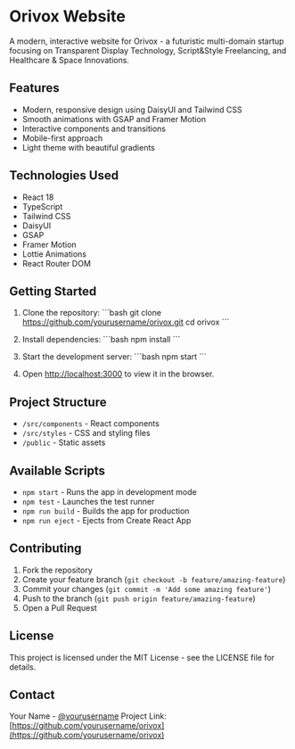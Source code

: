 # Orivox Website

A modern, interactive website for Orivox - a futuristic multi-domain startup focusing on Transparent Display Technology, Script&Style Freelancing, and Healthcare & Space Innovations.

## Features

- Modern, responsive design using DaisyUI and Tailwind CSS
- Smooth animations with GSAP and Framer Motion
- Interactive components and transitions
- Mobile-first approach
- Light theme with beautiful gradients

## Technologies Used

- React 18
- TypeScript
- Tailwind CSS
- DaisyUI
- GSAP
- Framer Motion
- Lottie Animations
- React Router DOM

## Getting Started

1. Clone the repository:
\`\`\`bash
git clone https://github.com/yourusername/orivox.git
cd orivox
\`\`\`

2. Install dependencies:
\`\`\`bash
npm install
\`\`\`

3. Start the development server:
\`\`\`bash
npm start
\`\`\`

4. Open [http://localhost:3000](http://localhost:3000) to view it in the browser.

## Project Structure

- `/src/components` - React components
- `/src/styles` - CSS and styling files
- `/public` - Static assets

## Available Scripts

- `npm start` - Runs the app in development mode
- `npm test` - Launches the test runner
- `npm run build` - Builds the app for production
- `npm run eject` - Ejects from Create React App

## Contributing

1. Fork the repository
2. Create your feature branch (`git checkout -b feature/amazing-feature`)
3. Commit your changes (`git commit -m 'Add some amazing feature'`)
4. Push to the branch (`git push origin feature/amazing-feature`)
5. Open a Pull Request

## License

This project is licensed under the MIT License - see the LICENSE file for details.

## Contact

Your Name - [@yourusername](https://twitter.com/yourusername)
Project Link: [https://github.com/yourusername/orivox](https://github.com/yourusername/orivox)
